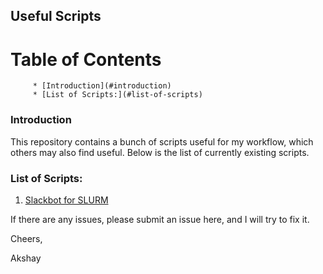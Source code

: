 
## Useful Scripts

Table of Contents
=================

         * [Introduction](#introduction)
         * [List of Scripts:](#list-of-scripts)


### Introduction

This repository contains a bunch of scripts useful for my workflow, which others may also find useful.
Below is the list of currently existing scripts.

### List of Scripts:
1. [Slackbot for SLURM](http://akshayc.com/useful_scripts/python/slack_SLURM/)

If there are any issues, please submit an issue here, and I will try to fix it.

Cheers,

Akshay
